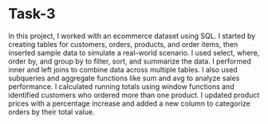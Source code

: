 # Task-3
In this project, I worked with an ecommerce dataset using SQL. I started by creating tables for customers, orders, products, and order items, then inserted sample data to simulate a real-world scenario. I used select, where, order by, and group by to filter, sort, and summarize the data. I performed inner and left joins to combine data across multiple tables. I also used subqueries and aggregate functions like sum and avg to analyze sales performance. I calculated running totals using window functions and identified customers who ordered more than one product. I updated product prices with a percentage increase and added a new column to categorize orders by their total value.
